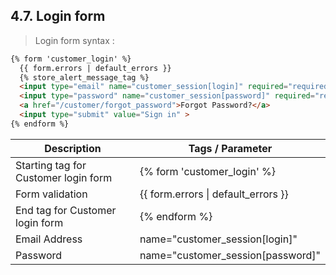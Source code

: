 ## 4.7. Login form

> Login form syntax :

```html
{% form 'customer_login' %}
  {{ form.errors | default_errors }}
  {% store_alert_message_tag %}
  <input type="email" name="customer_session[login]" required="required"  placeholder="Email Address" />
  <input type="password" name="customer_session[password]" required="required"  placeholder="Password" />
  <a href="/customer/forgot_password">Forgot Password?</a>
  <input type="submit" value="Sign in" >
{% endform %}
```

<table>
	<thead>
		<tr>
			<th>Description</th>
			<th>Tags / Parameter</th>
		</tr>
	</thead>
	<tbody>
		<tr>
			<td>Starting tag for Customer login form</td>
			<td>{% form 'customer_login' %}</td>
		</tr>
		<tr>
			<td>Form validation</td>
			<td>{{ form.errors | default_errors }}</td>
		</tr>
		<tr>
			<td>End tag for Customer login form</td>
			<td>{% endform %}</td>
		</tr>
		<tr>
			<td>Email Address</td>
			<td>name="customer_session[login]"</td>
		</tr>
		<tr>
			<td>Password</td>
			<td>name="customer_session[password]"</td>
		</tr>
	</tbody>
</table>